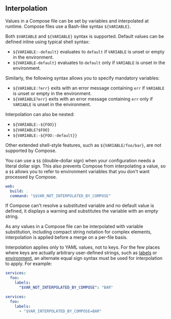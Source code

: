 ## Interpolation

Values in a Compose file can be set by variables and interpolated at runtime. Compose files use a Bash-like
syntax `${VARIABLE}`.

Both `$VARIABLE` and `${VARIABLE}` syntax is supported. Default values can be defined inline using typical shell syntax:

- `${VARIABLE:-default}` evaluates to `default` if `VARIABLE` is unset or
  empty in the environment.
- `${VARIABLE-default}` evaluates to `default` only if `VARIABLE` is unset
  in the environment.

Similarly, the following syntax allows you to specify mandatory variables:

- `${VARIABLE:?err}` exits with an error message containing `err` if
  `VARIABLE` is unset or empty in the environment.
- `${VARIABLE?err}` exits with an error message containing `err` only if
  `VARIABLE` is unset in the environment.

Interpolation can also be nested:

- `${VARIABLE:-${FOO}}`
- `${VARIABLE?$FOO}`
- `${VARIABLE:-${FOO:-default}}`

Other extended shell-style features, such as `${VARIABLE/foo/bar}`, are not
supported by Compose.

You can use a `$$` (double-dollar sign) when your configuration needs a literal
dollar sign. This also prevents Compose from interpolating a value, so a `$$`
allows you to refer to environment variables that you don't want processed by
Compose.

```yml
web:
  build: .
  command: "$$VAR_NOT_INTERPOLATED_BY_COMPOSE"
```

If Compose can't resolve a substituted variable and no default value is defined, it displays a warning and substitutes the variable with an empty string.

As any values in a Compose file can be interpolated with variable substitution, including compact string notation
for complex elements, interpolation is applied before a merge on a per-file basis.

Interpolation applies only to YAML values, not to keys. For the few places where keys are actually arbitrary
user-defined strings, such as [labels](05-services.md#labels) or [environment](05-services.md#environment), an alternate equal sign syntax
must be used for interpolation to apply. For example:

```yml
services:
  foo:
    labels:
      "$VAR_NOT_INTERPOLATED_BY_COMPOSE": "BAR"
```

```yml
services:
  foo:
    labels:
      - "$VAR_INTERPOLATED_BY_COMPOSE=BAR"
```
